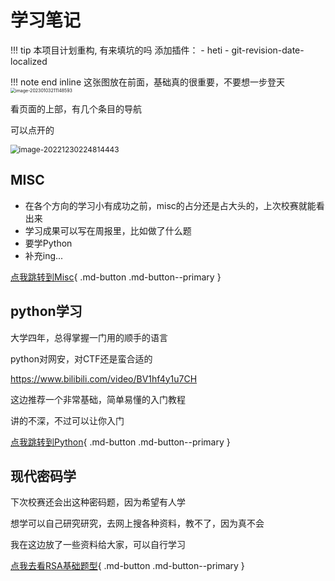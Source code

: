 # 学习笔记

!!! tip
    本项目计划重构, 有来填坑的吗
    添加插件：
        - heti
        - git-revision-date-localized


!!! note end inline
    这张图放在前面，基础真的很重要，不要想一步登天
    <img src="https://file.shenghuo2.top/typecho/202301032111969.png" alt="image-20230103211148593" style="zoom:50%;" />

看页面的上部，有几个条目的导航

可以点开的

<img src="https://file.shenghuo2.top/typecho/202212302248516.png" alt="image-20221230224814443" style="zoom:85%;" />


## **MISC**

* 在各个方向的学习小有成功之前，misc的占分还是占大头的，上次校赛就能看出来
* 学习成果可以写在周报里，比如做了什么题
* 要学Python
* 补充ing...

[点我跳转到Misc](./MISC/learn/){ .md-button .md-button--primary }

## **python学习**

大学四年，总得掌握一门用的顺手的语言

python对网安，对CTF还是蛮合适的

https://www.bilibili.com/video/BV1hf4y1u7CH

这边推荐一个非常基础，简单易懂的入门教程

讲的不深，不过可以让你入门

[点我跳转到Python](./python/){ .md-button .md-button--primary }

## 现代密码学

下次校赛还会出这种密码题，因为希望有人学

想学可以自己研究研究，去网上搜各种资料，教不了，因为真不会

我在这边放了一些资料给大家，可以自行学习

[点我去看RSA基础题型](./01RSA基础篇/){ .md-button .md-button--primary }
